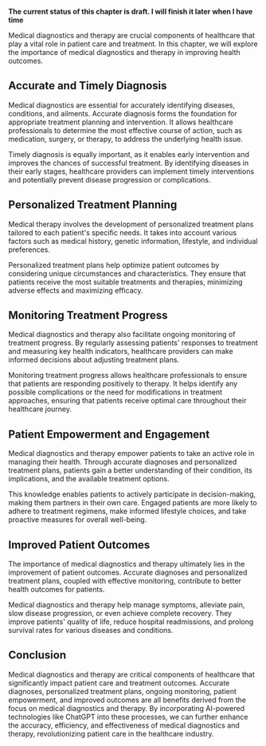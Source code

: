 **The current status of this chapter is draft. I will finish it later when I have time**

Medical diagnostics and therapy are crucial components of healthcare that play a vital role in patient care and treatment. In this chapter, we will explore the importance of medical diagnostics and therapy in improving health outcomes.

Accurate and Timely Diagnosis
-----------------------------

Medical diagnostics are essential for accurately identifying diseases, conditions, and ailments. Accurate diagnosis forms the foundation for appropriate treatment planning and intervention. It allows healthcare professionals to determine the most effective course of action, such as medication, surgery, or therapy, to address the underlying health issue.

Timely diagnosis is equally important, as it enables early intervention and improves the chances of successful treatment. By identifying diseases in their early stages, healthcare providers can implement timely interventions and potentially prevent disease progression or complications.

Personalized Treatment Planning
-------------------------------

Medical therapy involves the development of personalized treatment plans tailored to each patient's specific needs. It takes into account various factors such as medical history, genetic information, lifestyle, and individual preferences.

Personalized treatment plans help optimize patient outcomes by considering unique circumstances and characteristics. They ensure that patients receive the most suitable treatments and therapies, minimizing adverse effects and maximizing efficacy.

Monitoring Treatment Progress
-----------------------------

Medical diagnostics and therapy also facilitate ongoing monitoring of treatment progress. By regularly assessing patients' responses to treatment and measuring key health indicators, healthcare providers can make informed decisions about adjusting treatment plans.

Monitoring treatment progress allows healthcare professionals to ensure that patients are responding positively to therapy. It helps identify any possible complications or the need for modifications in treatment approaches, ensuring that patients receive optimal care throughout their healthcare journey.

Patient Empowerment and Engagement
----------------------------------

Medical diagnostics and therapy empower patients to take an active role in managing their health. Through accurate diagnoses and personalized treatment plans, patients gain a better understanding of their condition, its implications, and the available treatment options.

This knowledge enables patients to actively participate in decision-making, making them partners in their own care. Engaged patients are more likely to adhere to treatment regimens, make informed lifestyle choices, and take proactive measures for overall well-being.

Improved Patient Outcomes
-------------------------

The importance of medical diagnostics and therapy ultimately lies in the improvement of patient outcomes. Accurate diagnoses and personalized treatment plans, coupled with effective monitoring, contribute to better health outcomes for patients.

Medical diagnostics and therapy help manage symptoms, alleviate pain, slow disease progression, or even achieve complete recovery. They improve patients' quality of life, reduce hospital readmissions, and prolong survival rates for various diseases and conditions.

Conclusion
----------

Medical diagnostics and therapy are critical components of healthcare that significantly impact patient care and treatment outcomes. Accurate diagnoses, personalized treatment plans, ongoing monitoring, patient empowerment, and improved outcomes are all benefits derived from the focus on medical diagnostics and therapy. By incorporating AI-powered technologies like ChatGPT into these processes, we can further enhance the accuracy, efficiency, and effectiveness of medical diagnostics and therapy, revolutionizing patient care in the healthcare industry.
